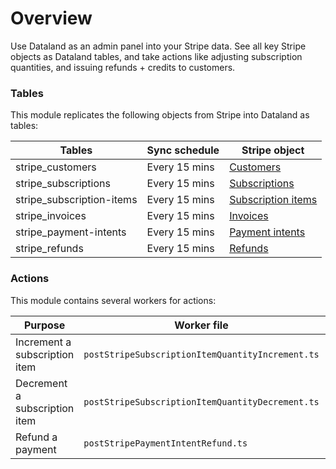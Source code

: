# Overview

Use Dataland as an admin panel into your Stripe data. See all key Stripe objects as Dataland tables, and take actions like adjusting subscription quantities, and issuing refunds + credits to customers.

### Tables

This module replicates the following objects from Stripe into Dataland as tables:

| Tables                    | Sync schedule | Stripe object                                                               |
| ------------------------- | ------------- | --------------------------------------------------------------------------- |
| stripe_customers          | Every 15 mins | [Customers](https://stripe.com/docs/api/customers/object)                   |
| stripe_subscriptions      | Every 15 mins | [Subscriptions](https://stripe.com/docs/api/subscriptions/object)           |
| stripe_subscription-items | Every 15 mins | [Subscription items](https://stripe.com/docs/api/subscription_items/object) |
| stripe_invoices           | Every 15 mins | [Invoices](https://stripe.com/docs/api/invoices/object)                     |
| stripe_payment-intents    | Every 15 mins | [Payment intents](https://stripe.com/docs/api/payment_intents/object)       |
| stripe_refunds            | Every 15 mins | [Refunds](https://stripe.com/docs/api/refunds/object)                       |

### Actions

This module contains several workers for actions:

| Purpose                       | Worker file                                      | How to trigger                                        |
| ----------------------------- | ------------------------------------------------ | ----------------------------------------------------- |
| Increment a subscription item | `postStripeSubscriptionItemQuantityIncrement.ts` | Click `Increment` button on stripe_subscription_items |
| Decrement a subscription item | `postStripeSubscriptionItemQuantityDecrement.ts` | Click `Decrement` button on stripe_subscription_items |
| Refund a payment              | `postStripePaymentIntentRefund.ts`               | Click `Refund` button on stripe_payment_intents       |
